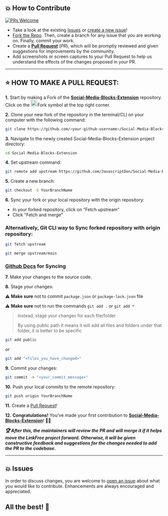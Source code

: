 ## 💥 How to Contribute

[![PRs Welcome](https://img.shields.io/badge/PRs-welcome-brightgreen.svg?style=flat-square)](https://github.com/EddieHubCommunity/LinkFree/pulls)

- Take a look at the existing [Issues](https://github.com/JavascriptDon/Social-Media-Blocks-Extension/issues) or [create a new issue](https://github.com/JavascriptDon/Social-Media-Blocks-Extension/issues/new/choose)!
- [Fork the Repo](https://github.com/JavascriptDon/Social-Media-Blocks-Extension/fork). Then, create a branch for any issue that you are working on. Finally, commit your work.
- Create a **[Pull Request](https://github.com/JavascriptDon/Social-Media-Blocks-Extension/compare)** (_PR_), which will be promptly reviewed and given suggestions for improvements by the community.
- Add screenshots or screen captures to your Pull Request to help us understand the effects of the changes proposed in your PR.

---

## ⭐ HOW TO MAKE A PULL REQUEST:

**1.** Start by making a Fork of the [**Social-Media-Blocks-Extension**](https://github.com/JavascriptDon/Social-Media-Blocks-Extension) repository. Click on the <a href="https://github.com/JavascriptDon/Social-Media-Blocks-Extension/fork"><img src="https://i.imgur.com/G4z1kEe.png" height="21" width="21"></a>Fork symbol at the top right corner.

**2.** Clone your new fork of the repository in the terminal/CLI on your computer with the following command:

```bash
git clone https://github.com/<your-github-username>/Social-Media-Blocks-Extension
```

**3.** Navigate to the newly created Social-Media-Blocks-Extension project directory:

```bash
cd Social-Media-Blocks-Extension
```

**4.** Set upstream command:

```bash
git remote add upstream https://github.com/JavascriptDon/Social-Media-Blocks-Extension
```

**5.** Create a new branch:

```bash
git checkout -b YourBranchName
```

**6.** Sync your fork or your local repository with the origin repository:

- In your forked repository, click on "Fetch upstream"
- Click "Fetch and merge"

### Alternatively, Git CLI way to Sync forked repository with origin repository:

```bash
git fetch upstream
```

```bash
git merge upstream/main
```

### [Github Docs](https://docs.github.com/en/github/collaborating-with-pull-requests/addressing-merge-conflicts/resolving-a-merge-conflict-on-github) for Syncing

**7.** Make your changes to the source code.

**8.** Stage your changes:

⚠️ **Make sure** not to commit `package.json` or `package-lock.json` file

⚠️ **Make sure** not to run the commands `git add .` or `git add *`

> Instead, stage your changes for each file/folder
>
> By using public path it means it will add all files and folders under that folder, it is better to be specific

```bash
git add public
```

_or_

```bash
git add "<files_you_have_changed>"
```

**9.** Commit your changes:

```bash
git commit -m "<your_commit_message>"
```

**10.** Push your local commits to the remote repository:

```bash
git push origin YourBranchName
```

**11.** Create a [Pull Request](https://help.github.com/en/github/collaborating-with-issues-and-pull-requests/creating-a-pull-request)!

**12.** **Congratulations!** You've made your first contribution to [**Social-Media-Blocks-Extension**](https://github.com/JavascriptDon/Social-Media-Blocks-Extension/graphs/contributors)! 🙌🏼

**_:trophy: After this, the maintainers will review the PR and will merge it if it helps move the LinkFree project forward. Otherwise, it will be given constructive feedback and suggestions for the changes needed to add the PR to the codebase._**

---

## 💥 Issues

In order to discuss changes, you are welcome to [open an issue](https://github.com/JavascriptDon/Social-Media-Blocks-Extension/issues/new/choose) about what you would like to contribute. Enhancements are always encouraged and appreciated.

## All the best! 🥇

